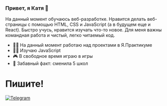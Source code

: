 ### Привет, я Катя 👋
На данный момент обучаюсь веб-разработке. Нравится делать веб-страницы с помощью HTML, CSS и JavaScript (а в будущем еще и React). 
Быстро учусь, нравится изучать что-то новое. Для меня важны командная работа и чистый, легко читаемый код.

- 👩‍💻 На данный момент работаю над проектами в Я.Практикуме
- 😵‍💫 Изучаю JavaScript
- 🎮 В свободное время играю в игры
- 🏫 Забавный факт: сменила 5 школ

# Пишите!
[![Telegram](https://img.shields.io/badge/Telegram-2CA5E0?style=for-the-badge&logo=telegram&logoColor=white)](https://t.me/k3658)
